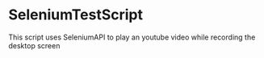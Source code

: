 # SeleniumTestScript
 This script uses SeleniumAPI to play an youtube video while recording the desktop screen

